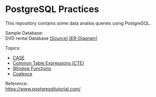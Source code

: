 # PostgreSQL Practices

This repository contains some data analsis queries using PostgreSQL.

Sample Database:
<br>DVD rental Database&nbsp;[[Source]](https://www.postgresqltutorial.com/postgresql-sample-database/) [[ER-Diagram]](https://github.com/dylan-kuo/SQL-for-Data-Analysis/blob/master/postgresql-sandbox/dvd-rental-ER-diagram.png)



Topics:

- [CASE](https://github.com/dylan-kuo/SQL-for-Data-Analysis/blob/master/postgresql-sandbox/case.sql)
- [Common Table Expressions (CTE)](https://github.com/dylan-kuo/SQL-for-Data-Analysis/blob/master/postgresql-sandbox/cte.sql)
- [Window Functions](https://github.com/dylan-kuo/SQL-for-Data-Analysis/blob/master/postgresql-sandbox/window_function.sql)
- [Coalesce](https://github.com/dylan-kuo/SQL-for-Data-Analysis/blob/master/postgresql-sandbox/coalesce.sql)



Reference:
<br>https://www.postgresqltutorial.com/
